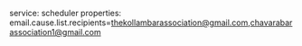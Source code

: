 service: scheduler
    properties:
        email.cause.list.recipients=thekollambarassociation@gmail.com,chavarabarassociation1@gmail.com